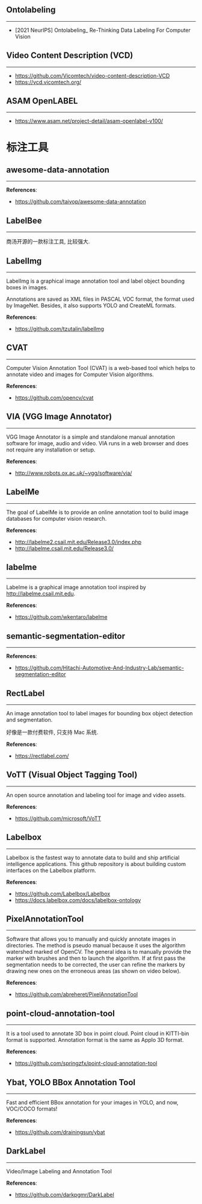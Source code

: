 
## Ontolabeling
---
- [2021 NeurIPS] Ontolabeling_ Re-Thinking Data Labeling For Computer Vision

## Video Content Description (VCD)
---
- https://github.com/Vicomtech/video-content-description-VCD
- https://vcd.vicomtech.org/

## ASAM OpenLABEL
---
- https://www.asam.net/project-detail/asam-openlabel-v100/


# 标注工具

## awesome-data-annotation
---
**References**:
- https://github.com/taivop/awesome-data-annotation


## LabelBee
---
商汤开源的一款标注工具, 比较强大.

## LabelImg
---
LabelImg is a graphical image annotation tool and label object bounding boxes in images.

Annotations are saved as XML files in PASCAL VOC format, the format used by ImageNet. Besides, it also supports YOLO and CreateML formats.

**References**:
- https://github.com/tzutalin/labelImg


## CVAT
---
Computer Vision Annotation Tool (CVAT) is a web-based tool which helps to annotate video and images for Computer Vision algorithms.

**References**:
- https://github.com/opencv/cvat


## VIA (VGG Image Annotator)
---
VGG Image Annotator is a simple and standalone manual annotation software for image, audio and video. VIA runs in a web browser and does not require any installation or setup. 

**References**:
- http://www.robots.ox.ac.uk/~vgg/software/via/


## LabelMe
---
The goal of LabelMe is to provide an online annotation tool to build image databases for computer vision research. 

**References**:
- http://labelme2.csail.mit.edu/Release3.0/index.php
- http://labelme.csail.mit.edu/Release3.0/


## labelme
---
Labelme is a graphical image annotation tool inspired by http://labelme.csail.mit.edu.

**References**:
- https://github.com/wkentaro/labelme


## semantic-segmentation-editor
---
**References**:
- https://github.com/Hitachi-Automotive-And-Industry-Lab/semantic-segmentation-editor


## RectLabel
---
An image annotation tool to label images for bounding box object detection and segmentation.

好像是一款付费软件, 只支持 Mac 系统.

**References**:
- https://rectlabel.com/


## VoTT (Visual Object Tagging Tool)
---
An open source annotation and labeling tool for image and video assets.

**References**:
- https://github.com/microsoft/VoTT


## Labelbox
---
Labelbox is the fastest way to annotate data to build and ship artificial intelligence applications. This github repository is about building custom interfaces on the Labelbox platform.

**References**:
- https://github.com/Labelbox/Labelbox
- https://docs.labelbox.com/docs/labelbox-ontology

## PixelAnnotationTool
---
Software that allows you to manually and quickly annotate images in directories. The method is pseudo manual because it uses the algorithm watershed marked of OpenCV. The general idea is to manually provide the marker with brushes and then to launch the algorithm. If at first pass the segmentation needs to be corrected, the user can refine the markers by drawing new ones on the erroneous areas (as shown on video below).

**References**:
- https://github.com/abreheret/PixelAnnotationTool


## point-cloud-annotation-tool
---
It is a tool used to annotate 3D box in point cloud. Point cloud in KITTI-bin format is supported. Annotation format is the same as Applo 3D format.

**References**:
- https://github.com/springzfx/point-cloud-annotation-tool


## Ybat, YOLO BBox Annotation Tool
---
Fast and efficient BBox annotation for your images in YOLO, and now, VOC/COCO formats!

**References**:
- https://github.com/drainingsun/ybat


## DarkLabel
---
Video/Image Labeling and Annotation Tool

**References**:
- https://github.com/darkpgmr/DarkLabel


